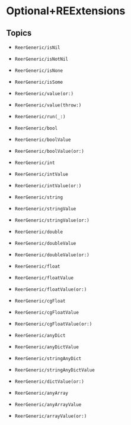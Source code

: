 # Optional+REExtensions

## Topics

- ``ReerGeneric/isNil``

- ``ReerGeneric/isNotNil``

- ``ReerGeneric/isNone``

- ``ReerGeneric/isSome``

- ``ReerGeneric/value(or:)``

- ``ReerGeneric/value(throw:)``

- ``ReerGeneric/run(_:)``

- ``ReerGeneric/bool``

- ``ReerGeneric/boolValue``

- ``ReerGeneric/boolValue(or:)``

- ``ReerGeneric/int``

- ``ReerGeneric/intValue``

- ``ReerGeneric/intValue(or:)``

- ``ReerGeneric/string``

- ``ReerGeneric/stringValue``

- ``ReerGeneric/stringValue(or:)``

- ``ReerGeneric/double``

- ``ReerGeneric/doubleValue``

- ``ReerGeneric/doubleValue(or:)``

- ``ReerGeneric/float``

- ``ReerGeneric/floatValue``

- ``ReerGeneric/floatValue(or:)``

- ``ReerGeneric/cgFloat``

- ``ReerGeneric/cgFloatValue``

- ``ReerGeneric/cgFloatValue(or:)``

- ``ReerGeneric/anyDict``

- ``ReerGeneric/anyDictValue``

- ``ReerGeneric/stringAnyDict``

- ``ReerGeneric/stringAnyDictValue``

- ``ReerGeneric/dictValue(or:)``

- ``ReerGeneric/anyArray``

- ``ReerGeneric/anyArrayValue``

- ``ReerGeneric/arrayValue(or:)``
